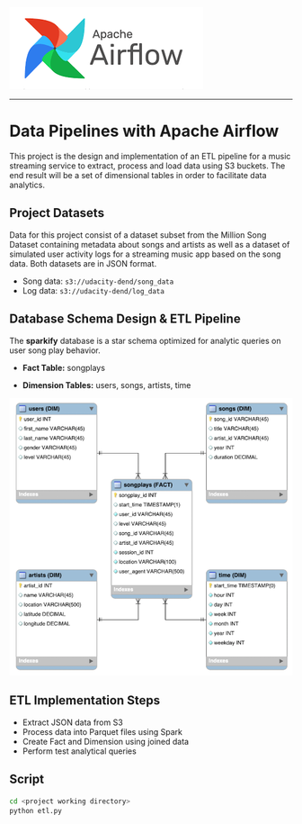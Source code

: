 ![ERD](png/airflow.png)

--------------------------------------------

# Data Pipelines with Apache Airflow

This project is the design and implementation of an ETL pipeline for a music streaming service to extract, process and load data using S3 buckets. The end result will be a set of dimensional tables in order to facilitate data analytics.

## Project Datasets

Data for this project consist of a dataset subset from the Million Song
Dataset containing metadata about songs and artists as well as a dataset of
simulated user activity logs for a streaming music app based on the song data.
Both datasets are in JSON format.

* Song data: `s3://udacity-dend/song_data`
* Log data: `s3://udacity-dend/log_data`

## Database Schema Design & ETL Pipeline

The **sparkify** database is a star schema optimized for analytic queries on user song play
behavior.  
* **Fact Table:** songplays  

* **Dimension Tables:** users, songs, artists, time


![ERD](png/03-er-diagram-star.png)


## ETL Implementation Steps

* Extract JSON data from S3
* Process data into Parquet files using Spark
* Create Fact and Dimension using joined data
* Perform test analytical queries

## Script

```bash
cd <project working directory>
python etl.py
```
